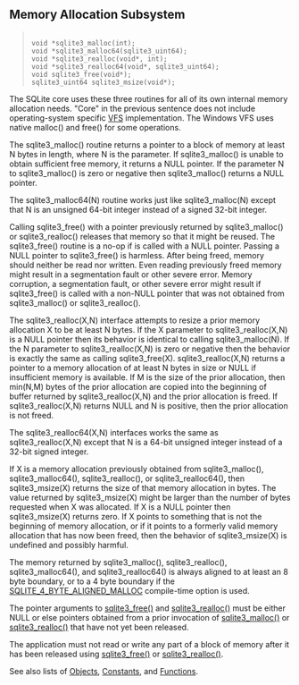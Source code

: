 ## Memory Allocation Subsystem




> ```
> 
> void *sqlite3_malloc(int);
> void *sqlite3_malloc64(sqlite3_uint64);
> void *sqlite3_realloc(void*, int);
> void *sqlite3_realloc64(void*, sqlite3_uint64);
> void sqlite3_free(void*);
> sqlite3_uint64 sqlite3_msize(void*);
> 
> ```



The SQLite core uses these three routines for all of its own
internal memory allocation needs. "Core" in the previous sentence
does not include operating\-system specific [VFS](../vfs.html) implementation. The
Windows VFS uses native malloc() and free() for some operations.


The sqlite3\_malloc() routine returns a pointer to a block
of memory at least N bytes in length, where N is the parameter.
If sqlite3\_malloc() is unable to obtain sufficient free
memory, it returns a NULL pointer. If the parameter N to
sqlite3\_malloc() is zero or negative then sqlite3\_malloc() returns
a NULL pointer.


The sqlite3\_malloc64(N) routine works just like
sqlite3\_malloc(N) except that N is an unsigned 64\-bit integer instead
of a signed 32\-bit integer.


Calling sqlite3\_free() with a pointer previously returned
by sqlite3\_malloc() or sqlite3\_realloc() releases that memory so
that it might be reused. The sqlite3\_free() routine is
a no\-op if is called with a NULL pointer. Passing a NULL pointer
to sqlite3\_free() is harmless. After being freed, memory
should neither be read nor written. Even reading previously freed
memory might result in a segmentation fault or other severe error.
Memory corruption, a segmentation fault, or other severe error
might result if sqlite3\_free() is called with a non\-NULL pointer that
was not obtained from sqlite3\_malloc() or sqlite3\_realloc().


The sqlite3\_realloc(X,N) interface attempts to resize a
prior memory allocation X to be at least N bytes.
If the X parameter to sqlite3\_realloc(X,N)
is a NULL pointer then its behavior is identical to calling
sqlite3\_malloc(N).
If the N parameter to sqlite3\_realloc(X,N) is zero or
negative then the behavior is exactly the same as calling
sqlite3\_free(X).
sqlite3\_realloc(X,N) returns a pointer to a memory allocation
of at least N bytes in size or NULL if insufficient memory is available.
If M is the size of the prior allocation, then min(N,M) bytes
of the prior allocation are copied into the beginning of buffer returned
by sqlite3\_realloc(X,N) and the prior allocation is freed.
If sqlite3\_realloc(X,N) returns NULL and N is positive, then the
prior allocation is not freed.


The sqlite3\_realloc64(X,N) interfaces works the same as
sqlite3\_realloc(X,N) except that N is a 64\-bit unsigned integer instead
of a 32\-bit signed integer.


If X is a memory allocation previously obtained from sqlite3\_malloc(),
sqlite3\_malloc64(), sqlite3\_realloc(), or sqlite3\_realloc64(), then
sqlite3\_msize(X) returns the size of that memory allocation in bytes.
The value returned by sqlite3\_msize(X) might be larger than the number
of bytes requested when X was allocated. If X is a NULL pointer then
sqlite3\_msize(X) returns zero. If X points to something that is not
the beginning of memory allocation, or if it points to a formerly
valid memory allocation that has now been freed, then the behavior
of sqlite3\_msize(X) is undefined and possibly harmful.


The memory returned by sqlite3\_malloc(), sqlite3\_realloc(),
sqlite3\_malloc64(), and sqlite3\_realloc64()
is always aligned to at least an 8 byte boundary, or to a
4 byte boundary if the [SQLITE\_4\_BYTE\_ALIGNED\_MALLOC](../compile.html#4_byte_aligned_malloc) compile\-time
option is used.


The pointer arguments to [sqlite3\_free()](../c3ref/free.html) and [sqlite3\_realloc()](../c3ref/free.html)
must be either NULL or else pointers obtained from a prior
invocation of [sqlite3\_malloc()](../c3ref/free.html) or [sqlite3\_realloc()](../c3ref/free.html) that have
not yet been released.


The application must not read or write any part of
a block of memory after it has been released using
[sqlite3\_free()](../c3ref/free.html) or [sqlite3\_realloc()](../c3ref/free.html).


See also lists of
 [Objects](../c3ref/objlist.html),
 [Constants](../c3ref/constlist.html), and
 [Functions](../c3ref/funclist.html).



